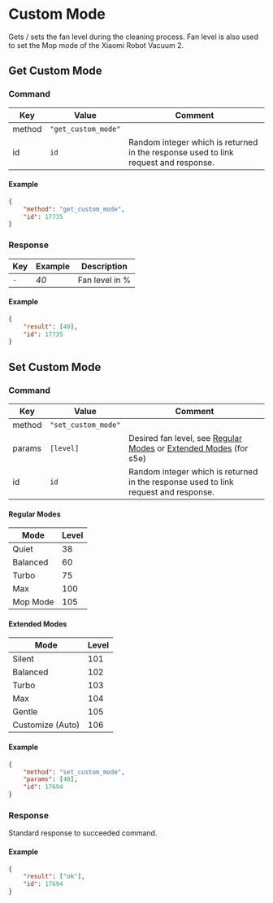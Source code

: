 # Custom Mode

Gets / sets the fan level during the cleaning process.
Fan level is also used to set the Mop mode of the Xiaomi Robot Vacuum 2.

## Get Custom Mode

### Command

| Key    | Value               | Comment                                                                             |
| ------ | ------------------- | ----------------------------------------------------------------------------------- |
| method | `"get_custom_mode"` |                                                                                     |
| id     | `id`                | Random integer which is returned in the response used to link request and response. |

#### Example

```json
{
    "method": "get_custom_mode",
    "id": 17735
}
```

### Response

| Key | Example | Description    |
| --- | ------- | -------------- |
| `-` | _40_    | Fan level in % |

#### Example

```json
{
    "result": [40],
    "id": 17735
}
```

## Set Custom Mode

### Command

| Key    | Value               | Comment                                                                                               |
| ------ | ------------------- | ----------------------------------------------------------------------------------------------------- |
| method | `"set_custom_mode"` |                                                                                                       |
| params | `[level]`           | Desired fan level, see [Regular Modes](#regular-modes) or [Extended Modes](#extended-modes) (for s5e) |
| id     | `id`                | Random integer which is returned in the response used to link request and response.                   |

#### Regular Modes

| Mode     | Level |
| -------- | ----- |
| Quiet    | 38    |
| Balanced | 60    |
| Turbo    | 75    |
| Max      | 100   |
| Mop Mode | 105   |

#### Extended Modes

| Mode             | Level |
| ---------------- | ----- |
| Silent           | 101   |
| Balanced         | 102   |
| Turbo            | 103   |
| Max              | 104   |
| Gentle           | 105   |
| Customize (Auto) | 106   |

#### Example

```json
{
    "method": "set_custom_mode",
    "params": [40],
    "id": 17694
}
```

### Response

Standard response to succeeded command.

#### Example

```json
{
    "result": ["ok"],
    "id": 17694
}
```
